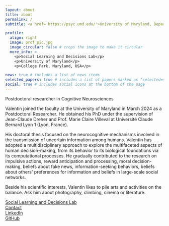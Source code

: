 ```yaml
---
layout: about
title: about
permalink: /
subtitle: <a href='https://psyc.umd.edu/'>University of Maryland, Department of Psychology</a>

profile:
  align: right
  image: prof_pic.jpg
  image_circular: false # crops the image to make it circular
  more_info: >
    <p>Social Learning and Decisions Lab</p>
    <p>University of Maryland</p>
    <p>College Park, Maryland, USA</p>

news: true # includes a list of news items
selected_papers: true # includes a list of papers marked as "selected={true}"
social: true # includes social icons at the bottom of the page
---
```


Postdoctoral researcher in Cognitive Neurosciences

Valentin joined the faculty at the University of Maryland in March 2024 as a Postdoctoral Researcher. He obtained his PhD under the supervision of Jean-Claude Dreher and Prof. Marie Claire Villeval at Université Claude Bernard Lyon 1 (Lyon, France).

His doctoral thesis focused on the neurocognitive mechanisms involved in the transmission of uncertain information among humans. Valentin has adopted a multidisciplinary approach to explore the multifaceted aspects of human decision-making, from its behavior to its biological foundations via its computational processes. He gradually contributed to the research on impulsive actions, reward anticipation and processing, moral decision-making, beliefs about fake news, information-seeking behaviors, beliefs about others' preferences for information and beliefs in large-scale social networks.

Beside his scientific interests, Valentin likes to pile arts and activities on the balance. Ask him about photography, climbing, cinema or literature.

[Social Learning and Decisions Lab](https://sldlab.umd.edu/)  
[Contact](vguigon@umd.edu)  
[LinkedIn](https://www.linkedin.com/in/valentin-guigon-61024a92/)  
[GitHub](https://github.com/ValentinGuigon)
